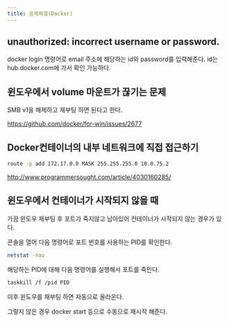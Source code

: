 ```yaml
---
title: 문제해결(Docker)
---
```

## unauthorized: incorrect username or password.

docker login 명령어로 email 주소에 해당하는 id와 password를 입력해준다. id는 hub.docker.com에 가서 확인 가능하다.

## 윈도우에서 volume 마운트가 끊기는 문제

SMB v1을 해제하고 재부팅 하면 된다고 한다.

<https://github.com/docker/for-win/issues/2677>

## Docker컨테이너의 내부 네트워크에 직접 접근하기

```bash
route -p add 172.17.0.0 MASK 255.255.255.0 10.0.75.2
```

<http://www.programmersought.com/article/4030160285/>

## 윈도우에서 컨테이너가 시작되지 않을 때

가끔 윈도우 재부팅 후 포트가 죽지않고 남아있어 컨테이너가 시작되지 않는 경우가 있다.

콘솔을 열어 다음 명령어로 포트 번호를 사용하는 PID를 확인한다.

```bash
netstat -nao
```

해당하는 PID에 대해 다음 명령어를 실행해서 포트를 죽인다.

```bash
taskkill /f /pid PID
```

이후 윈도우를 재부팅 하면 자동으로 올라온다. 

그렇지 않은 경우 docker start 등으로 수동으로 재시작 해준다.
